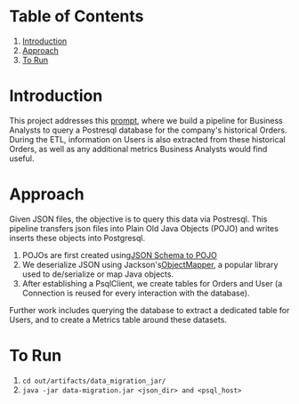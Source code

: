 
# Table of Contents
1. [Introduction](README.md#introduction)
2. [Approach](README.md#approach)
3. [To Run](README.md#torun)


# Introduction

This project addresses this [prompt](https://github.com/Samariya57/coding_challenges/blob/master/data_migration.md), where we build a pipeline for Business Analysts to query a Postresql database for the company's historical Orders. During the ETL, information on Users is also extracted from these historical Orders, as well as any additional metrics Business Analysts would find useful.

# Approach

Given JSON files, the objective is to query this data via Postresql. 
This pipeline transfers json files into Plain Old Java Objects (POJO) and writes inserts these objects into Postgresql. 

1) POJOs are first created using[JSON Schema to POJO](http://www.jsonschema2pojo.org/)
2) We deserialize JSON using Jackson's[ObjectMapper](https://fasterxml.github.io/jackson-databind/javadoc/2.7/com/fasterxml/jackson/databind/ObjectMapper.html), a popular library used to de/serialize or map Java objects. 
3) After establishing a PsqlClient, we create tables for Orders and User (a Connection is reused for every interaction with the database).

Further work includes querying the database to extract a dedicated table for Users, and to create a Metrics table around these datasets.

# To Run

1. `cd out/artifacts/data_migration_jar/`
2. `java -jar data-migration.jar <json_dir> and <psql_host>`

 
